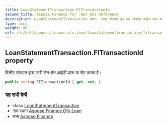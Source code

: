 ```yaml
---
title: LoanStatementTransaction.FITransactionId
second_title: Aspose.Finance for .NET API Reference
description: LoanStatementTransaction संपत्त. वत्तय संस्थन द्वर जर लेनदेन आईड प्रप्त य सेट करत है
type: docs
weight: 80
url: /hi/net/aspose.finance.ofx.loan/loanstatementtransaction/fitransactionid/
---
```

## LoanStatementTransaction.FITransactionId property

वित्तीय संस्थान द्वारा जारी लेन-देन आईडी प्राप्त या सेट करता है।

```csharp
public string FITransactionId { get; set; }
```

### यह सभी देखें

* class [LoanStatementTransaction](../)
* नाम स्थान [Aspose.Finance.Ofx.Loan](../../loanstatementtransaction/)
* सभा [Aspose.Finance](../../../)


